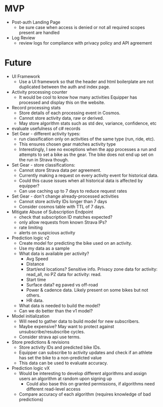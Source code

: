 # MVP
* Post-auth Landing Page
  * be sure case when access is denied or not all required scopes present are handled
* Log Review
  * review logs for compliance with privacy policy and API agreement

# Future
* UI Framework
  * Use a UI framework so that the header and html boilerplate are not duplicated between the auth and index page.
* Activity processing counter
  * It would be cool to know how many activities Equipper has processed and display this on the website.
* Record processing stats
  * Store details of each processing event in Cosmos.
  * Cannot store activity data, raw or derived.
  * May store algorithm stats such as std dev, variance, confidence, etc
* evaluate usefulness of c# records
* Set Gear - different activity types:
  * run classification only on activities of the same type (run, ride, etc). 
  * This ensures chosen gear matches activity type
  * Interestingly, I see no exceptions when the app processes a run and attempts to set a bike as the gear. The bike does not end up set on the run in Strava though.
* Set Gear - store classifications:
  * Cannot store Strava data per agreement. 
  * Currently making a request on every activity event for historical data. 
  * Could this cause issues when all  historical data is affected by equipper?
  * Can use caching up to 7 days to reduce request rates
* Set Gear - don't change already-processed activities
  * Cannot store activity IDs longer than 7 days
  * Consider cosmos table with TTL of 7 days.
* Mitigate Abuse of Subscription Endpoint
  * check that subscription ID matches expected? 
  * only allow requests from known Strava IPs?
  * rate limiting
  * alerts on suspicious activity
* Prediction logic v2
  * Create model for predicting the bike used on an activity.
  * Use my data as a sample
  * What data is available per activity? 
    * Avg Speed
    * Distance
    * Start/end locations? Sensitive info. Privacy zone data for activity: read_all, no PZ data for activity: read.
    * Start time
    * Surface data? eg paved vs off-road
    * Power & cadence data. Likely present on some bikes but not others.
    * HR data.
  * What data is needed to build the model?
  * Can we do better than the v1 model?
* Model initialization
  * Will need to gather data to build model for new subscribers. 
  * Maybe expensive? May want to protect against unsubscribe/resubscribe cycles.
  * Consider strava api use terms.
* Store predictions & revisions
  * Store activity IDs and predicted bike IDs. 
  * Equipper can subscribe to activity updates and check if an athlete has set the bike to a non-predicted value
  * This data can be used to evaluate accuracy.
* Prediction logic vX
  * Would be interesting to develop different algorithms and assign users an algorithm at random upon signing up
    * Could also base this on granted permissions, if algorithms need different read-level access
  * Compare accuracy of each algorithm (requires knowledge of bad predictions)